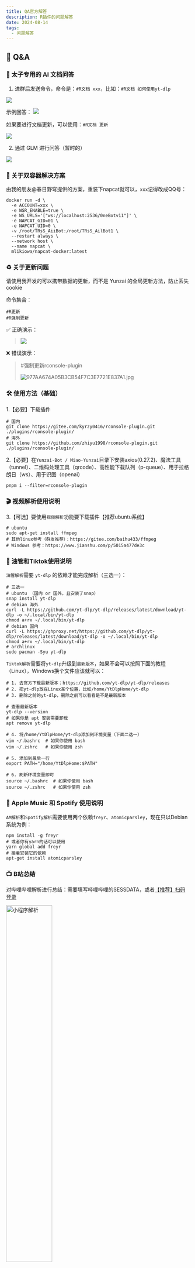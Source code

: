 ```yaml
---
title: QA官方解答
description: R插件的问题解答
date: 2024-08-14
tags:
  - 问题解答
---
```


##  🐤 Q&A

### 📢 太子专用的 AI 文档问答

1. 进群后发送命令，命令是：`#R文档 xxx`，比如：`#R文档 如何使用yt-dlp`

![](https://s2.loli.net/2024/09/17/dxMhfTZr4jw6CzX.png)

示例回答：
![](https://s2.loli.net/2024/09/17/zLEpRq9s6rXNPAc.png)

如果要进行文档更新，可以使用：`#R文档 更新`

![](https://s2.loli.net/2024/09/28/AsvmJLpylbZQoex.png)

2. 通过 GLM 进行问答（暂时的）

![](https://camo.githubusercontent.com/db979437e758fc465e2cc8496e5cb64370281f8eebb23c89ae45c104d53a0c85/68747470733a2f2f73322e6c6f6c692e6e65742f323032342f31302f31322f6544693646635949546b4d557053622e706e67)

### 🧴 关于双容器解决方案

由我的朋友@春日野穹提供的方案，重装下napcat就可以，`xxx`记得改成QQ号：
```shell
docker run -d \
  -e ACC0UNT=xxx \
  -e WSR_ENABLE=true \
  -e WS_URLS='["ws://localhost:2536/0neBotv11"]' \
  -e NAPCAT_GID=01 \
  -e NAPCAT_UID=0 \
  -v /root/TRsS_AiiBot:/root/TRsS_AilBot1 \
  --restart always \
  --network host \
  --name napcat \
  mlikiowa/napcat-docker:latest
```

### ♻️ 关于更新问题

请使用我开发的可以携带数据的更新，而不是 Yunzai 的全局更新方法，防止丢失cookie

命令集合：
```shell
#R更新
#R强制更新
```

✅ 正确演示：

> ![](https://s2.loli.net/2024/09/28/BIcV4XM5J1TroYg.png)

❌ 错误演示：

> #强制更新rconsole-plugin
> 
> ![977AA674A05B3CB54F7C3E7721E837A1.jpg](https://s2.loli.net/2024/10/18/Nl6ZI3Se2fFXs9T.jpg)

### 🛠️ 使用方法（基础）

1.【必要】下载插件
```shell
# 国内
git clone https://gitee.com/kyrzy0416/rconsole-plugin.git ./plugins/rconsole-plugin/
# 海外
git clone https://github.com/zhiyu1998/rconsole-plugin.git ./plugins/rconsole-plugin/
```

2.【必要】在`Yunzai-Bot / Miao-Yunzai`目录下安装axios(0.27.2)、魔法工具（tunnel）、二维码处理工具（qrcode）、高性能下载队列（p-queue）、用于拉格朗日（ws）、用于识图（openai）


```shell
pnpm i --filter=rconsole-plugin
```


### 🎬 视频解析使用说明

3.【可选】要使用`视频解析`功能要下载插件【推荐ubuntu系统】
```shell
# ubuntu
sudo apt-get install ffmpeg
# 其他linux参考（群友推荐）：https://gitee.com/baihu433/ffmpeg
# Windows 参考：https://www.jianshu.com/p/5015a477de3c
````

### 🎥 油管和Tiktok使用说明

`油管解析`需要 `yt-dlp` 的依赖才能完成解析（三选一）：
```shell
# 三选一
# ubuntu （国内 or 国外，且安装了snap）
snap install yt-dlp
# debian 海外
curl -L https://github.com/yt-dlp/yt-dlp/releases/latest/download/yt-dlp -o ~/.local/bin/yt-dlp
chmod a+rx ~/.local/bin/yt-dlp
# debian 国内
curl -L https://ghproxy.net/https://github.com/yt-dlp/yt-dlp/releases/latest/download/yt-dlp -o ~/.local/bin/yt-dlp
chmod a+rx ~/.local/bin/yt-dlp
# archlinux
sudo pacman -Syu yt-dlp
```

`Tiktok解析`需要将`yt-dlp`升级到`最新版本`，如果不会可以按照下面的教程（Linux），Windows换个文件应该就可以：
```shell
# 1. 去官方下载最新版本：https://github.com/yt-dlp/yt-dlp/releases
# 2. 把yt-dlp放在Linux某个位置，比如/home/YtDlpHome/yt-dlp
# 3. 删除之前的yt-dlp，删除之前可以看看是不是最新版本

# 查看最新版本
yt-dlp --version
# 如果你是 apt 安装需要卸载
apt remove yt-dlp

# 4. 将/home/YtDlpHome/yt-dlp添加到环境变量（下面二选一）
vim ~/.bashrc  # 如果你使用 bash
vim ~/.zshrc   # 如果你使用 zsh

# 5. 添加到最后一行
export PATH="/home/YtDlpHome:$PATH"

# 6. 刷新环境变量即可
source ~/.bashrc  # 如果你使用 bash
source ~/.zshrc   # 如果你使用 zsh
```

### 🍏 Apple Music 和 Spotify 使用说明

`AM解析`和`Spotify解析`需要使用两个依赖`freyr`、`atomicparsley`，现在只以Debian系统为例：

```shell
npm install -g freyr
# 或者你有yarn的话可以使用
yarn global add freyr
# 接着安装它的依赖
apt-get install atomicparsley
```


### 📺 B站总结

对哔哩哔哩解析进行总结：需要填写哔哩哔哩的SESSDATA，或者[【推荐】扫码登录](https://gitee.com/kyrzy0416/rconsole-plugin#b%E7%AB%99%E6%89%AB%E7%A0%81%E7%99%BB%E5%BD%95)

<img src="https://s2.loli.net/2024/08/19/MH6f1AuEKgPIUOB.webp" alt="小程序解析" width="50%" height="50%" />

### 📺 B站扫码登录
命令：`#RBQ`，来自2024/4/1 才子 `Mix` 的命名

![rbq](https://s2.loli.net/2024/08/19/2ljBYQgSLUEXTKN.webp)

示例：
![rbq2](https://s2.loli.net/2024/08/19/kqLVxKluECW4YGN.webp)

### ⏳ 视频时长限制说明

增加视频的时长限制（默认8分钟(60 * 8 = 480)）：
- 在config/tools.yaml里设置`biliDuration`
- 锅巴设置

### 💎 关于网易云高音质解析

> 由于公开的API过老 出现有些歌曲无法解析的问题，所以必须搭建个人解析API才可使用该功能

🏅【强烈推荐】搭建个人网易云解析API
 
🦊 更多搭建方法参考[NeteaseCloudMusicApi](https://gitlab.com/Binaryify/neteasecloudmusicapi)

👍 **推荐方案** :🐬docker 部署
```shell
docker pull binaryify/netease_cloud_music_api

docker run -d -p 3000:3000 --name netease_cloud_music_api    binaryify/netease_cloud_music_api

## 或者
docker run -d -p 3000:3000 binaryify/netease_cloud_music_api

## 去掉或者设置相关的环境变量

docker run -d -p 3000:3000 --name netease_cloud_music_api -e http_proxy= -e https_proxy= -e no_proxy= -e HTTP_PROXY= -e HTTPS_PROXY= -e NO_PROXY= binaryify/netease_cloud_music_api

## 或者
docker run -d -p 3000:3000 -e http_proxy= -e https_proxy= -e no_proxy= -e HTTP_PROXY= -e HTTPS_PROXY= -e NO_PROXY= binaryify/netease_cloud_music_api
```
> 不会用docker怎么办？使用[docker desktop](https://www.docker.com/products/docker-desktop/)

打开命令行

<img src="https://s2.loli.net/2024/10/16/2i6aBethbOorIA8.png" alt="打开命令行" width="50%" height="50%" />

```shell
##拉取镜像
docker pull binaryify/netease_cloud_music_api
```
点击运行

<img src="https://s2.loli.net/2024/10/16/azIPlT5bX9sgrjF.png" alt="运行" width="70%" height="50%" />

参数设置

<img src="https://s2.loli.net/2024/10/16/pUJQv3XYo1eEsAD.png" alt="设置" width="50%" height="50%" />

看到这一行，证明服务已经跑起来了

<img src="https://s2.loli.net/2024/10/16/jw5pPLnK7M2aWVr.png" alt="run" width="70%" height="50%" />

> 请注意，如果跟我一样上面自定义的端口是2222:3000 这时候你访问你的API的地址就应该是`http://localhost:2222`

- 更改下面两个选项，自行修改 `tools.yaml` 或者锅巴：

```yaml
useLocalNeteaseAPI: 'true' # 开启自建API服务
neteaseCloudAPIServer: '' # 填入刚刚跑起来的API地址 例如上面 就填入http://localhost:2222
```
🍪 获取网易云Cookie

> 需要网易云VIP账号 VIP最高解析->高清环绕音 SVIP最高解析->超清母带

👍 **推荐方案** : 扫码登录 发送 `#rnq` 使用网易云APP进行扫码

<img src="https://s2.loli.net/2024/10/16/9FZS1PldCyuVp6c.png" alt="rnq" width="70%" height="50%" />

- Cookie获取备用方案

1. 打开`https://music.163.com/` 登入自己的账号，点击自己头像->我的主页
2. F12进入控制台，打开`网络/network`
3. 点击`Fetch/XHR`
4. 找到`info`开头的请求，把下面的一串`MUSIC_U=`开头复制到`;`结尾

> 如果请求过于多，可以点击左上角的删除，再刷新页面即可

![image.png](https://s2.loli.net/2024/10/16/WbCs2YHqzkwoAnE.png)


- 自行修改 `tools.yaml` 填写 或者锅巴：

> 注意！！要在Cookie的尾部拼接 `; os=pc` 否则无法进行最高音质解析

```yaml
neteaseCookie: '' # 网易云Cookie 例：MUSIC_U=xxxxxxxxxxxxx; os=pc
```

👑 网易云登录状态 发送 `#rns` 可以查看当前登录账号VIP状态

![image.png](https://s2.loli.net/2024/10/16/BNFUcT3DXVpYKMS.png)

🎸 网易云解析音质选择

- 自行修改 `tools.yaml` 填写 或者 锅巴：

> 不推荐杜比全景声，解析过后会发送MP4文件，编码格式为AC-4，需要设备支持才能播放

> 最高支持的解析取决于 `vip等级` 和 `歌曲本身支持最高音质` 如没有设定的音质选项则自动向下选取

```yaml
neteaseCloudAudioQuality: '' # 网易云解析最高音质 默认exhigh(极高) 分类：standard => 标准,higher => 较高, exhigh=>极高, lossless=>无损, hires=>Hi-Res, jyeffect => 高清环绕声, sky => 沉浸环绕声, dolby => 杜比全景声(不推荐), jymaster => 超清母带
```

### 🔄 R插件版本回退方法（慎重）

下载指定版本的R插件：
如果你觉得当前版本的功能出现了问题，那么可以下载指定版本的插件，比如`1.5.1`：
```shell
# 删除当前的R插件
rm -rf ./plugins/rconsole-plugin/
# 克隆指定版本的R插件稳定版本
git clone -b 1.6.7-lts https://gitee.com/kyrzy0416/rconsole-plugin.git
```

### 🎵 关于 douyin 直播切片问题

如果没法发出视频，ICQQ直接开启兼容模式

![](https://s2.loli.net/2024/10/03/YEz85pZNI7cuBXC.png)

LLO有两个选择：
- 退回版本到`3.27.2`
- 开启兼容模式

> 开启兼容模式后性能会下降，但是可以发出直播切片

### 🎵 douyin问题

由于douyin的解析变化莫测，现版本需要填入自己的cookie，具体步骤如下：

👍 **推荐方案** ：via 视频教程（由群友 `@麦满分` 录制）：https://thumbsnap.com/rKxUGKqp

![](https://51shazhu.com/autoupload/20240714/Ew6x/1024X640/rKxUGKqp.gif?type=ha)

👍 **推荐方案**（感谢群友 `@湘潭` 提供的便捷方案）：
1. 打开`https://www.douyin.com/` 扫码登入自己的账号
2. F12进入控制台，打开`网络/network`
3. 搜索`www.douyin.com`，把下面的一串cookie复制进去即可

![](https://s2.loli.net/2024/08/19/E8SWgNZKlHmC6oi.webp)

**备用方案1** ：

1. 打开`https://www.douyin.com/` 扫码登入自己的账号
2. F12进入控制台，或者下载一个[Cookie-Editor](https://www.crxsoso.com/webstore/detail/hlkenndednhfkekhgcdicdfddnkalmdm)
3. 如果是F12，就将以下参数填入到`tools.yaml - douyinCookie`，或者使用锅巴
> odin_tt=xxx;passport_fe_beating_status=xxx;sid_guard=xxx;uid_tt=xxx;uid_tt_ss=xxx;sid_tt=xxx;sessionid=xxx;sessionid_ss=xxx;sid_ucp_v1=xxx;ssid_ucp_v1=xxx;passport_assist_user=xxx;ttwid=xxx;

3. 如果是`Cookie-Editor`就直接到插件复制到`tools.yaml - douyinCookie`，或者锅巴

具体图示，找以下这几个：
- odin_tt
- passport_fe_beating_status
- sid_guard
- uid_tt
- uid_tt_ss
- sid_tt
- sessionid
- sessionid_ss
- sid_ucp_v1
- ssid_ucp_v1
- passport_assist_user
- ttwid

![](https://s2.loli.net/2024/08/19/2kUgsz1RntZmQje.webp)

**备用方案2** （由`@重装小兔`提供）

1. 下载python

> 下载链接：[官网](https://www.python.org/) | [微软商店](https://apps.microsoft.com/detail/9pjpw5ldxlz5?hl=zh-cn&gl=CN)

2. 下载：https://gitee.com/OvertimeBunny/tiktok-ck-douying

3. 扫码后自动获取ck



### ✖️ 小蓝鸟问题
**2024-2-5**，修复小蓝鸟的时候看到free计划已经[没有给查看Tweet的api](https://developer.twitter.com/en/portal/products/basic)，原先[使用的库也出现了403报错](https://github.com/PLhery/node-twitter-api-v2)，开通会员要100美元，不值得。目前暂停更新，后续有方案和精力再更新！

> 2024/2/26 目前的替代方案：使用第三方解析，但是无法解析组图，只能解析单个图片，望周知！



### ☀️ 拉格朗日配置

使用拉格朗日作为驱动的同学要进行两步：

1. 配置文件，将拉格朗日的配置文件`appsettings.json`中`Implementations`加入一个正向连接`ForwardWebSocket`
   ，如（最好是9091，这样就不用改tools配置文件）：

```yaml
"Implementations": [
  {
    "Type": "ReverseWebSocket",
    "Host": "127.0.0.1",
    "Port": 9090,
    "Suffix": "/onebot/v11/",
    "ReconnectInterval": 5000,
    "HeartBeatInterval": 5000,
    "AccessToken": ""
  },
  {
    "Type": "ForwardWebSocket",
    "Host": "127.0.0.1",
    "Port": 9091,
    "HeartBeatInterval": 5000,
    "HeartBeatEnable": true,
    "AccessToken": ""
  }
]
```

2. 在任意群里发送`#设置拉格朗日`，转换一下视频发送方式即可

![](https://s2.loli.net/2024/08/19/G5A72aojsUezKg1.webp)



### 🗂️ 微信文章总结 （完全免费总结）

官方Kimi API 暂时没有看到可以联网搜索的选项，所以选用开源的[kimi-free-api](https://github.com/LLM-Red-Team/kimi-free-api)

1. 部署 kimi-free-api

```shell
docker run -it -d --init --name kimi-free-api -p 8000:8000 -e TZ=Asia/Shanghai vinlic/kimi-free-api:latest
```

2. 更改下面两个选项，自行修改 `tools.yaml` 或者锅巴：

```yaml
aiBaseURL: '' # 用于识图的接口，kimi默认接口为：https://api.moonshot.cn，其他服务商自己填写
aiApiKey: '' # 用于识图的api key，kimi接口申请：https://platform.moonshot.cn/console/api-keys
```

- aiBaseURL：你服务器的地址部署的`kimi-free-api`，例如：`http://localhost:8000`
- aiApiKey：kimi 的 `refresh_token` （F12 -> 应用（Application） -> Local Storage -> `https://kimi.moonshot.cn` -> 找到）

3. 开始游玩

![wxkimi](https://s2.loli.net/2024/08/19/7Yty51og3JGpBn2.webp)

### 🍠 小红书的 Cookie 问题

小红书导出 cookie 最佳实践，由群友 `@辰` 提供解决方案：

1. 下一个 `Cookie-Editor`

> - Chrome：https://chrome.google.com/webstore/detail/hlkenndednhfkekhgcdicdfddnkalmdm
>
> - Edge：
    >   https://microsoftedge.microsoft.com/addons/detail/cookieeditor/neaplmfkghagebokkhpjpoebhdledlfi
>
> - 国内直通：https://www.crxsoso.com/webstore/detail/hlkenndednhfkekhgcdicdfddnkalmdm


2. 进入小红书 - 注册 - 点击 `Cookie-Editor` 的导出 `Header String`

![](https://s2.loli.net/2024/08/19/5bWtgOeMlKSaZJH.webp)

### 📺 关于使用 BBDown 下载

- Linux教程：https://pwa.sspai.com/post/83345
- Windows教程：https://github.com/nilaoda/BBDown/issues/305

### ⬇️ 关于使用下载方式

- 轻量

```shell
apt install wget
apt install axel
```

- 稳定（无须安装任何东西）

- 性能
```shell
apt install aria2
```

### ✈️ 关于小飞机 & X 解析 & 验车 权限问题

1. 下载 `Release`

> https://github.com/iyear/tdl

2. 放到环境变量，Linux用户可以直接解压放到`/usr/local/bin`下

3. 登录，官方提供了三种登录方式

![](https://s2.loli.net/2024/08/15/Nu63gMOUeWnBhob.webp)

4. `X 解析`、`小飞机`、`验车`涉及添加信任用户问题（下面分别是设置、查看所有、查看特定信任用户），⚠️ 使用引用的方法去使用命令

```shell
#设置R信任用户
#R信任用户
#查询R信任用户
#删除R信任用户
```

![](https://s2.loli.net/2024/08/15/uaJQOAYyVCg5vbF.webp)

![](https://s2.loli.net/2024/08/15/Ul4kOw5SLjItWzu.webp)

![](https://s2.loli.net/2024/08/15/zVTjAKYG28MbBuL.webp)

![](https://s2.loli.net/2024/08/15/QVmNrKnsJPlpX9S.webp)

5. 开始使用！

### 👀 关于 weibo 问题汇总

关于issue提出了相关：[希望文档里加入微博使用说明](https://github.com/zhiyu1998/rconsole-plugin/issues/19)

出现：`解析失败：无法获取到wb的id` 代表什么

> 就是没有数据，识别不到

### 🐧 关于使用 ICQQ

👍 群友`@非酋`推荐（经过大量测试得出）：icqq建议设置 `27MB` 转群文件

### 🧑‍🌾 关于百度翻译

【可选】相关配置(apps/tools.js)：
> `百度翻译`api:https://fanyi-api.baidu.com/doc/21  
> 注册完填入方式参考上方注释url (config/tools.yaml)；另外，有群友反馈百度翻译需要充钱才能使用！

### 🪄 关于 魔法 && 海外服务器 问题

> (非必要不更改)更改魔法在`config/tools.yaml` 或 [锅巴插件](https://gitee.com/guoba-yunzai/guoba-plugin)的配置位置：  
`proxyAddr: '127.0.0.1' # 魔法地址`  
`proxyPort: '7890' # 魔法端口`

> 海外服务器示例：  
> 直接发送`#设置海外解析`

### 📱 关于小程序

小程序解析适配了：
* 喵崽：[Yoimiya / Miao-Yunzai](https://gitee.com/yoimiya-kokomi/Miao-Yunzai)
* TRSS：[时雨◎星空 / Yunzai](https://gitee.com/TimeRainStarSky/Yunzai)
* 听语惊花：[听语惊花 / Yunzai-Bot-lite](https://gitee.com/Nwflower/yunzai-bot-lite)

> 如果解析有问题参考issue：[#I6MFF7](https://gitee.com/kyrzy0416/rconsole-plugin/issues/I6MFF7)
> [#I7KQVY](https://gitee.com/kyrzy0416/rconsole-plugin/issues/I7KQVY)

<img src="https://s2.loli.net/2024/08/19/uo1J35V4vMDUSbN.webp" alt="小程序解析" width="50%" height="50%" />

